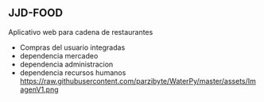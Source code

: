 ## JJD-FOOD
Aplicativo web para cadena de restaurantes
- Compras del usuario integradas
- dependencia mercadeo
- dependencia administracion
- dependencia recursos humanos
https://raw.githubusercontent.com/parzibyte/WaterPy/master/assets/ImagenV1.png
